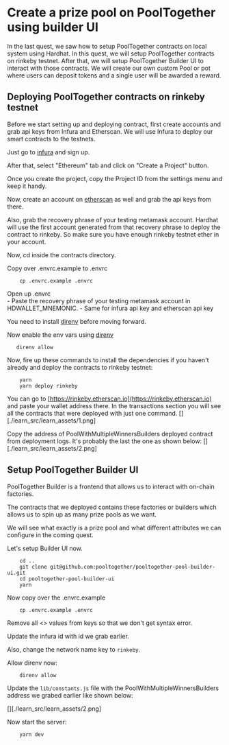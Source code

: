 # Create a prize pool on PoolTogether using builder UI

In the last quest, we saw how to setup PoolTogether contracts on local system using Hardhat.
In this quest, we will setup PoolTogether contracts on rinkeby testnet. 
After that, we will setup PoolTogether Builder UI to interact with those contracts.
We will create our own custom Pool or pot where users can deposit tokens and a single user will be awarded a reward.


## Deploying PoolTogether contracts on rinkeby testnet

Before we start setting up and deploying contract, first create accounts and grab api keys from Infura and Etherscan. We will use Infura to deploy our smart contracts to the testnets. 

Just go to [infura](https://infura.io) and sign up. 

After that, select "Ethereum" tab and click on "Create a Project" button.

Once you create the project, copy the Project ID from the settings menu and keep it handy.

Now, create an account on [etherscan](https://etherscan.io) as well and grab the api keys from there.

Also, grab the recovery phrase of your testing metamask account. 
Hardhat will use the first account generated from that recovery phrase to deploy the contract to rinkeby. 
So make sure you have enough rinkeby testnet ether in your account.

Now, cd inside the contracts directory.

Copy over .envrc.example to .envrc

```
    cp .envrc.example .envrc
```

Open up .envrc  
    - Paste the recovery phrase of your testing metamask account in HDWALLET_MNEMONIC.
    - Same for infura api key and etherscan api key

You need to install [direnv](https://direnv.net/docs/installation.html) before moving forward.

Now enable the env vars using [direnv](https://direnv.net/docs/installation.html)
```
   direnv allow 
```

Now, fire up these commands to install the dependencies if you haven't already and deploy the contracts to rinkeby testnet:
```
    yarn
    yarn deploy rinkeby
```

You can go to [https://rinkeby.etherscan.io](https://rinkeby.etherscan.io) and paste your wallet address there.
In the transactions section you will see all the contracts that were deployed with just one command.
[][./learn_src/learn_assets/1.png]

Copy the address of PoolWithMultipleWinnersBuilders deployed contract from deployment logs. 
It's probably the last the one as shown below:
[][./learn_src/learn_assets/2.png]


## Setup PoolTogether Builder UI

PoolTogether Builder is a frontend that allows us to interact with on-chain factories. 

The contracts that we deployed contains these factories or builders which allows us to spin up as many prize pools as we want.

We will see what exactly is a prize pool and what different attributes we can configure in the coming quest.

Let's setup Builder UI now.

```
    cd ..
    git clone git@github.com:pooltogether/pooltogether-pool-builder-ui.git
    cd pooltogether-pool-builder-ui
    yarn
```

Now copy over the .envrc.example

```
    cp .envrc.example .envrc
```

Remove all <> values from keys so that we don't get syntax error.

Update the infura id with id we grab earlier.

Also, change the network name key to `rinkeby`.

Allow direnv now:
```
    direnv allow
```

Update the `lib/constants.js` file with the PoolWithMultipleWinnersBuilders address we grabed earlier like shown below:

[][./learn_src/learn_assets/2.png]

Now start the server:
```
    yarn dev
```



